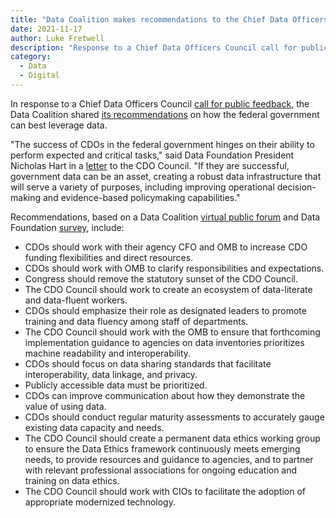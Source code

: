 ```yaml
---
title: "Data Coalition makes recommendations to the Chief Data Officers Council"
date: 2021-11-17
author: Luke Fretwell
description: "Response to a Chief Data Officers Council call for public feedback on how the federal government can best leverage data."
category:
  - Data
  - Digital
---
```


In response to a Chief Data Officers Council [call for public feedback](https://www.federalregister.gov/documents/2021/10/14/2021-22267/office-of-shared-solutions-and-performance-improvement-osspi-chief-data-officers-council-cdo-request), the Data Coalition shared [its recommendations](https://www.datacoalition.org/12-recommendations-for-the-chief-data-officers-council/) on how the federal government can best leverage data.

"The success of CDOs in the federal government hinges on their ability to perform expected and critical tasks," said Data Foundation President Nicholas Hart in a [letter](http://www.datacoalition.org/wp-content/uploads/2021/11/CDO-RFI-2.pdf) to the CDO Council. "If they are successful, government data can be an asset, creating a robust data infrastructure that will serve a variety of purposes, including improving operational decision-making and evidence-based policymaking capabilities."

Recommendations, based on a Data Coalition [virtual public forum](https://www.datacoalition.org/event/forum-cdo-mission-and-vision-2021/) and Data Foundation [survey](https://www.datafoundation.org/cdo-insights-report-2021), include:

* CDOs should work with their agency CFO and OMB to increase CDO funding flexibilities and direct resources.
* CDOs should work with OMB to clarify responsibilities and expectations.
* Congress should remove the statutory sunset of the CDO Council.
* The CDO Council should work to create an ecosystem of data-literate and data-fluent workers.
* CDOs should emphasize their role as designated leaders to promote training and data fluency among staff of departments.
* The CDO Council should work with the OMB to ensure that forthcoming implementation guidance to agencies on data inventories prioritizes machine readability and interoperability.
* CDOs should focus on data sharing standards that facilitate interoperability, data linkage, and privacy.
* Publicly accessible data must be prioritized.
* CDOs can improve communication about how they demonstrate the value of using data.
* CDOs should conduct regular maturity assessments to accurately gauge existing data capacity and needs.
* The CDO Council should create a permanent data ethics working group to ensure the Data Ethics framework continuously meets emerging needs, to provide resources and guidance to agencies, and to partner with relevant professional associations for ongoing education and training on data ethics.
* The CDO Council should work with CIOs to facilitate the adoption of appropriate modernized technology.

